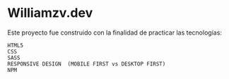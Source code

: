 # Williamzv.dev

Este proyecto fue construido con la finalidad de practicar las tecnologías:

```
HTML5
CSS
SASS
RESPONSIVE DESIGN  (MOBILE FIRST vs DESKTOP FIRST)
NPM
```

